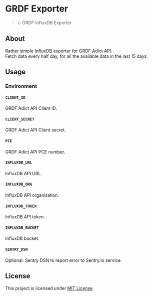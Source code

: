 # GRDF Exporter

> 🔥 GRDF InfluxDB Exporter

## About

Rather simple InfluxDB exporter for GRDF Adict API.  
Fetch data every half day, for all the available data in the last 15 days.

## Usage

### Environment

#### `CLIENT_ID`

GRDF Adict API Client ID.

#### `CLIENT_SECRET`

GRDF Adict API Client secret.

#### `PCE`

GRDF Adict API PCE number.

#### `INFLUXDB_URL`

InfluxDB API URL.

#### `INFLUXDB_ORG`

InfluxDB API organization.

#### `INFLUXDB_TOKEN`

InfluxDB API token.

#### `INFLUXDB_BUCKET`

InfluxDB bucket.

#### `SENTRY_DSN`

Optional. Sentry DSN to report error to Sentry.io service.

## License

This project is licensed under [MIT License](LICENSE).

